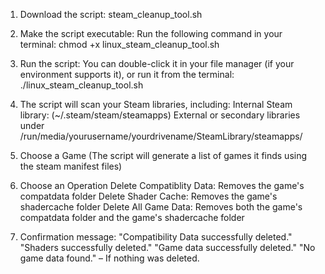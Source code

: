 1. Download the script:
steam_cleanup_tool.sh

2. Make the script executable:
Run the following command in your terminal: chmod +x linux_steam_cleanup_tool.sh

3. Run the script:
You can double-click it in your file manager (if your environment supports it), or run it from the terminal:
./linux_steam_cleanup_tool.sh

4. The script will scan your Steam libraries, including:
Internal Steam library: (~/.steam/steam/steamapps)
External or secondary libraries under /run/media/yourusername/yourdrivename/SteamLibrary/steamapps/

5. Choose a Game (The script will generate a list of games it finds using the steam manifest files)

6. Choose an Operation
   Delete Compatiblity Data: Removes the game's compatdata folder
   Delete Shader Cache: Removes the game's shadercache folder
   Delete All Game Data: Removes both the game's compatdata folder and the game's shadercache folder
   
7. Confirmation message:
   "Compatibility Data successfully deleted."
   "Shaders successfully deleted."
   "Game data successfully deleted."
   "No game data found." – If nothing was deleted.
